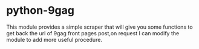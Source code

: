 # python-9gag
This module provides a simple scraper that will give you some functions to get back the url of 9gag front pages post,on request I can modify the module to add more useful procedure.

